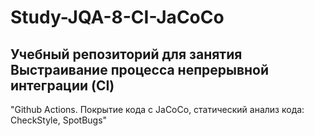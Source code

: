 # Study-JQA-8-CI-JaCoCo
## Учебный репозиторий для занятия Выстраивание процесса непрерывной интеграции (CI)
"Github Actions. Покрытие кода с JaCoCo, статический анализ кода: CheckStyle, SpotBugs"
